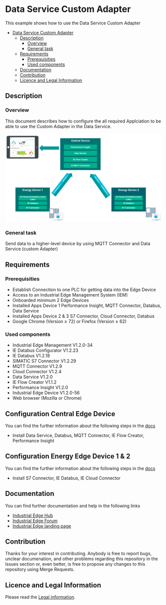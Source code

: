 # Data Service Custom Adapter

This example shows how to use the Data Service Custom Adapter 

- [Data Service Custom Adapter ](#custom-adapter)
  - [Description](#description)
    - [Overview](#overview)
    - [General task](#general-task)
  - [Requirements](#requirements)
    - [Prerequisities](#prerequisities)
    - [Used components](#used-components)
  - [Documentation](#documentation)
  - [Contribution](#contribution)
  - [Licence and Legal Information](#licence-and-legal-information)


## Description

### Overview

This document describes how to configure the all required Applciation to be able to use the Custom Adapter in the Data Service. 

![overview](docs/graphics/overview.png)

### General task

Send data to a higher-level device by using MQTT Connector and Data Service (custom Adapter)


## Requirements


###  Prerequisities
- Establish Connection to one PLC for getting data into the Edge Device
- Access to an Industrial Edge Management System (IEM)
- Onboarded minimum 2 Edge Devices 
- Installed Apps Device 1 Performance Insight, MQTT Connector, Databus, Data Service
- Installed Apps Device 2 & 3 S7 Connector, Cloud Connector, Databus
- Google Chrome (Version ≥ 72) or Firefox (Version ≥ 62)

### Used components

- Industrial Edge Management V1.2.0-34
- IE Databus Configurator V1.2.23
- IE Databus V1.2.18
- SIMATIC S7 Connector V1.2.29
- MQTT Connector V1.2.9
- Cloud Connector V1.2.4
- Data Service V1.2.0
- IE Flow Creator V1.1.2
- Performance Insight V1.2.0
- Industrial Edge Device V1.2.0-56
- Web browser (Mozilla or Chrome)


## Configuration Central Edge Device

You can find the further information about the following steps in the [docs](docs/Installation.md)
- Install Data Service, Databus, MQTT Connector, IE Flow Creator, Performance Insight


## Configuration Energy Edge Device 1 & 2 

You can find the further information about the following steps in the [docs](docs/Installation.md)
- Install S7 Connector, IE Databus, IE Cloud Connector 


## Documentation

You can find further documentation and help in the following links
  - [Industrial Edge Hub](https://iehub.eu1.edge.siemens.cloud/#/documentation)
  - [Industrial Edge Forum](https://www.siemens.com/industrial-edge-forum)
  - [Industrial Edge landing page](https://new.siemens.com/global/en/products/automation/topic-areas/industrial-edge/simatic-edge.html)
  
## Contribution

Thanks for your interest in contributing. Anybody is free to report bugs, unclear documenation, and other problems regarding this repository in the Issues section or, even better, is free to propose any changes to this repository using Merge Requests.

## Licence and Legal Information

Please read the [Legal information](LICENSE.md).

